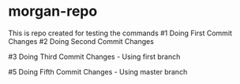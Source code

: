 # morgan-repo
This is repo created for testing the commands
#1 Doing First Commit Changes 
#2 Doing Second Commit Changes

#3 Doing Third Commit Changes - Using first branch

#5 Doing Fifth Commit Changes - Using master branch


